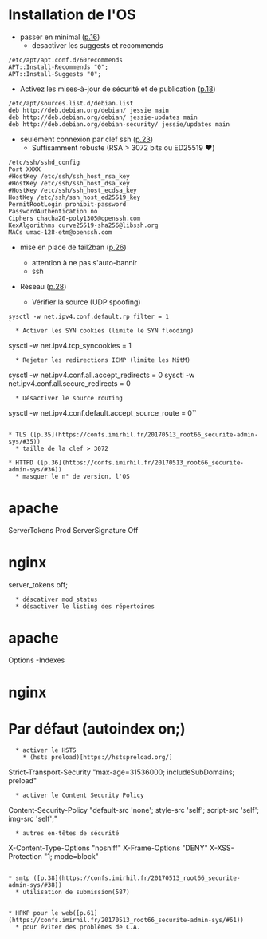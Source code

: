
# Installation de l'OS
* passer en minimal ([p.16](https://confs.imirhil.fr/20170513_root66_securite-admin-sys/#16))
  * desactiver les suggests et recommends
```
/etc/apt/apt.conf.d/60recommends
APT::Install-Recommends "0";
APT::Install-Suggests "0";
```

* Activez les mises-à-jour de sécurité et de publication ([p.18](https://confs.imirhil.fr/20170513_root66_securite-admin-sys/#18))
```
/etc/apt/sources.list.d/debian.list
deb http://deb.debian.org/debian/ jessie main
deb http://deb.debian.org/debian/ jessie-updates main
deb http://deb.debian.org/debian-security/ jessie/updates main
```

* seulement connexion par clef ssh ([p.23](https://confs.imirhil.fr/20170513_root66_securite-admin-sys/#23))
  * Suffisamment robuste (RSA > 3072 bits ou ED25519 ❤️)
```
/etc/ssh/sshd_config
Port XXXX
#HostKey /etc/ssh/ssh_host_rsa_key
#HostKey /etc/ssh/ssh_host_dsa_key
#HostKey /etc/ssh/ssh_host_ecdsa_key
HostKey /etc/ssh/ssh_host_ed25519_key
PermitRootLogin prohibit-password
PasswordAuthentication no
Ciphers chacha20-poly1305@openssh.com
KexAlgorithms curve25519-sha256@libssh.org
MACs umac-128-etm@openssh.com
```

* mise en place de fail2ban ([p.26](https://confs.imirhil.fr/20170513_root66_securite-admin-sys/#26))
  * attention à ne pas s'auto-bannir
  * ssh

* Réseau ([p.28](https://confs.imirhil.fr/20170513_root66_securite-admin-sys/#28))
  * Vérifier la source (UDP spoofing)
```
sysctl -w net.ipv4.conf.default.rp_filter = 1
`
  * Activer les SYN cookies (limite le SYN flooding)
```
sysctl -w net.ipv4.tcp_syncookies = 1
```
  * Rejeter les redirections ICMP (limite les MitM)
```
sysctl -w net.ipv4.conf.all.accept_redirects = 0
sysctl -w net.ipv4.conf.all.secure_redirects = 0
```
  * Désactiver le source routing
```
sysctl -w net.ipv4.conf.default.accept_source_route = 0``
```

* TLS ([p.35](https://confs.imirhil.fr/20170513_root66_securite-admin-sys/#35))
  * taille de la clef > 3072

* HTTPD ([p.36](https://confs.imirhil.fr/20170513_root66_securite-admin-sys/#36))
  * masquer le n° de version, l'OS
```
# apache
ServerTokens Prod
ServerSignature Off
# nginx
server_tokens off;
```
  * déscativer mod_status
  * désactiver le listing des répertoires
```
# apache
Options -Indexes
# nginx
# Par défaut (autoindex on;)
```
  * activer le HSTS
    * (hsts preload)[https://hstspreload.org/]
```
Strict-Transport-Security "max-age=31536000; includeSubDomains; preload"
```
  * activer le Content Security Policy
```
Content-Security-Policy "default-src 'none'; style-src 'self';
			script-src 'self'; img-src 'self';"
```
  * autres en-têtes de sécurité
```
X-Content-Type-Options "nosniff"
X-Frame-Options "DENY"
X-XSS-Protection "1; mode=block"
```

* smtp ([p.38](https://confs.imirhil.fr/20170513_root66_securite-admin-sys/#38))
  * utilisation de submission(587)


* HPKP pour le web([p.61](https://confs.imirhil.fr/20170513_root66_securite-admin-sys/#61))
  * pour éviter des problèmes de C.A.



